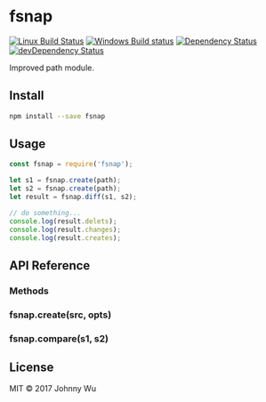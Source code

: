 # fsnap

[![Linux Build Status](https://travis-ci.org/electron-utils/fsnap.svg?branch=master)](https://travis-ci.org/electron-utils/fsnap)
[![Windows Build status](https://ci.appveyor.com/api/projects/status/i80hkk2bea8xbv9j?svg=true)](https://ci.appveyor.com/project/jwu/fsnap)
[![Dependency Status](https://david-dm.org/electron-utils/fsnap.svg)](https://david-dm.org/electron-utils/fsnap)
[![devDependency Status](https://david-dm.org/electron-utils/fsnap/dev-status.svg)](https://david-dm.org/electron-utils/fsnap#info=devDependencies)

Improved path module.

## Install

```bash
npm install --save fsnap
```

## Usage

```javascript
const fsnap = require('fsnap');

let s1 = fsnap.create(path);
let s2 = fsnap.create(path);
let result = fsnap.diff(s1, s2);

// do something...
console.log(result.delets);
console.log(result.changes);
console.log(result.creates);
```

## API Reference

### Methods

### fsnap.create(src, opts)

### fsnap.compare(s1, s2)

## License

MIT © 2017 Johnny Wu
